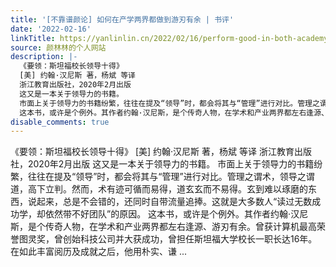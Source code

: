```yaml
---
title: '[不靠谱颜论] 如何在产学两界都做到游刃有余 | 书评'
date: '2022-02-16'
linkTitle: https://yanlinlin.cn/2022/02/16/perform-good-in-both-academy-and-industry/
source: 颜林林的个人网站
description: |-
  《要领：斯坦福校长领导十得》
  [美] 约翰·汉尼斯 著，杨斌 等译
  浙江教育出版社，2020年2月出版
  这又是一本关于领导力的书籍。
  市面上关于领导力的书籍纷繁，往往在提及“领导”时，都会将其与“管理”进行对比。管理之谓术，领导之谓道，高下立判。然而，术有迹可循而易得，道玄玄而不易得。玄到难以琢磨的东西，说起来，总是不会错的，还同时自带流量追捧。这就是大多数人“读过无数成功学，却依然带不好团队”的原因。
  这本书，或许是个例外。其作者约翰·汉尼斯，是个传奇人物，在学术和产业两界都左右逢源、游刃有余。曾获计算机最高荣誉图灵奖，曾创始科技公司并大获成功，曾担任斯坦福大学校长一职长达16年。在如此丰富阅历及成就之后，他用朴实、谦 ...
disable_comments: true
---
```

《要领：斯坦福校长领导十得》
[美] 约翰·汉尼斯 著，杨斌 等译
浙江教育出版社，2020年2月出版
这又是一本关于领导力的书籍。
市面上关于领导力的书籍纷繁，往往在提及“领导”时，都会将其与“管理”进行对比。管理之谓术，领导之谓道，高下立判。然而，术有迹可循而易得，道玄玄而不易得。玄到难以琢磨的东西，说起来，总是不会错的，还同时自带流量追捧。这就是大多数人“读过无数成功学，却依然带不好团队”的原因。
这本书，或许是个例外。其作者约翰·汉尼斯，是个传奇人物，在学术和产业两界都左右逢源、游刃有余。曾获计算机最高荣誉图灵奖，曾创始科技公司并大获成功，曾担任斯坦福大学校长一职长达16年。在如此丰富阅历及成就之后，他用朴实、谦 ...